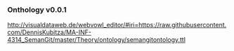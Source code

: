 ### Onthology v0.0.1
http://visualdataweb.de/webvowl_editor/#iri=https://raw.githubusercontent.com/DennisKubitza/MA-INF-4314_SemanGit/master/Theory/ontology/semangitontology.ttl


